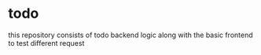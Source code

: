 # todo
this repository consists of todo backend logic along with the basic frontend to test different request
